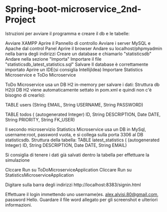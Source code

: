 # Spring-boot-microservice_2nd-Project
Istruzioni per avviare il programma e creare il db e le tabelle:

Avviare XAMPP
Aprire il Pannello di controllo
Avviare i server MySQL e Apache dal control Panel
Aprire il browser
Andare su localhost/phpmyadmin nella barra degli indirizzi
Creare un database e chiamarlo "statisticsdb"
Andare nella sezione "Importa"
Importare il file "statisticsdb_latest_statistics.sql"
Salvare
Il database è correttamente importato
Aprire un IDE(si consiglia IntellijIdea) Importare Statistics Microservice e ToDo Microservice

ToDo Microservice usa un DB H2 in-memory per salvare i dati: Struttura db H2(il DB H2 viene automaticamente settato in pom.xml e quindi non c'è bisogno di crearlo):

TABLE users      (String EMAIL, String USERNAME, String PASSWORD) 

TABLE todos      ( (autogenerated Integer) ID, String DESCRIPTION, Date DATE, String PRIORITY, String FK_USER) 


Il secondo microservizio Statistics Microservice usa un DB in MySql, username:root, password vuota, e si collega sulla porta 3306 al DB statisticsdb. Struttura della tabella:
TABLE latest_statistics      ( (autogenerated Integer) ID, String DESCRIPTION, Date DATE, String EMAIL)


Si consiglia di tenere i dati già salvati dentro la tabella per effettuare la simulazione

Clccare Run su ToDoMicroserviceApplication
Cliccare Run su StatisticsMicroserviceApplication

Digitare sulla barra degli indirizzi http://localhost:8383/signin.html

Effettuare il login immettendo uno username(es. alex.alvisi.80@gmail.com, password Hello.
Guardare il file word allegato per gli screenshot e ulteriori informazioni.

